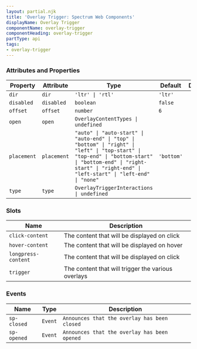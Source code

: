 ```yaml
---
layout: partial.njk
title: 'Overlay Trigger: Spectrum Web Components'
displayName: Overlay Trigger
componentName: overlay-trigger
componentHeading: overlay-trigger
partType: api
tags:
- overlay-trigger
---
```


### Attributes and Properties

<div class="table-container">
<table class="spectrum-Table spectrum-Table--sizeM">
<thead class="spectrum-Table-head">
<tr>

<th class="spectrum-Table-headCell">
Property
</th>

<th class="spectrum-Table-headCell">
Attribute
</th>

<th class="spectrum-Table-headCell">
Type
</th>

<th class="spectrum-Table-headCell">
Default
</th>

<th class="spectrum-Table-headCell">
Description
</th>

</tr>
</thead>
<tbody class="spectrum-Table-body">

<tr class="spectrum-Table-row" id="attributes and properties_dir" data-name="Property" data-value="dir">

<td class="spectrum-Table-cell">
<code>dir</code>
</td>

<td class="spectrum-Table-cell">
<code>dir</code>
</td>

<td class="spectrum-Table-cell">
<code>'ltr' | 'rtl'</code>
</td>

<td class="spectrum-Table-cell">
<code>'ltr'</code>
</td>

<td class="spectrum-Table-cell">

</td>

</tr>

<tr class="spectrum-Table-row" id="attributes and properties_disabled" data-name="Property" data-value="disabled">

<td class="spectrum-Table-cell">
<code>disabled</code>
</td>

<td class="spectrum-Table-cell">
<code>disabled</code>
</td>

<td class="spectrum-Table-cell">
<code>boolean</code>
</td>

<td class="spectrum-Table-cell">
<code>false</code>
</td>

<td class="spectrum-Table-cell">

</td>

</tr>

<tr class="spectrum-Table-row" id="attributes and properties_offset" data-name="Property" data-value="offset">

<td class="spectrum-Table-cell">
<code>offset</code>
</td>

<td class="spectrum-Table-cell">
<code>offset</code>
</td>

<td class="spectrum-Table-cell">
<code>number</code>
</td>

<td class="spectrum-Table-cell">
<code>6</code>
</td>

<td class="spectrum-Table-cell">

</td>

</tr>

<tr class="spectrum-Table-row" id="attributes and properties_open" data-name="Property" data-value="open">

<td class="spectrum-Table-cell">
<code>open</code>
</td>

<td class="spectrum-Table-cell">
<code>open</code>
</td>

<td class="spectrum-Table-cell">
<code>OverlayContentTypes | undefined</code>
</td>

<td class="spectrum-Table-cell">
<code></code>
</td>

<td class="spectrum-Table-cell">

</td>

</tr>

<tr class="spectrum-Table-row" id="attributes and properties_placement" data-name="Property" data-value="placement">

<td class="spectrum-Table-cell">
<code>placement</code>
</td>

<td class="spectrum-Table-cell">
<code>placement</code>
</td>

<td class="spectrum-Table-cell">
<code>"auto" | "auto-start" | "auto-end" | "top" | "bottom" | "right" | "left" | "top-start" | "top-end" | "bottom-start" | "bottom-end" | "right-start" | "right-end" | "left-start" | "left-end" | "none"</code>
</td>

<td class="spectrum-Table-cell">
<code>'bottom'</code>
</td>

<td class="spectrum-Table-cell">

</td>

</tr>

<tr class="spectrum-Table-row" id="attributes and properties_type" data-name="Property" data-value="type">

<td class="spectrum-Table-cell">
<code>type</code>
</td>

<td class="spectrum-Table-cell">
<code>type</code>
</td>

<td class="spectrum-Table-cell">
<code>OverlayTriggerInteractions | undefined</code>
</td>

<td class="spectrum-Table-cell">
<code></code>
</td>

<td class="spectrum-Table-cell">

</td>

</tr>

</tbody>
</table>
</div>
    

### Slots

<div class="table-container">
<table class="spectrum-Table spectrum-Table--sizeM">
<thead class="spectrum-Table-head">
<tr>

<th class="spectrum-Table-headCell">
Name
</th>

<th class="spectrum-Table-headCell">
Description
</th>

</tr>
</thead>
<tbody class="spectrum-Table-body">

<tr class="spectrum-Table-row" id="slots_click-content" data-name="Slot name" data-value="click-content">

<td class="spectrum-Table-cell">
<code>click-content</code>
</td>

<td class="spectrum-Table-cell">
The content that will be displayed on click
</td>

</tr>

<tr class="spectrum-Table-row" id="slots_hover-content" data-name="Slot name" data-value="hover-content">

<td class="spectrum-Table-cell">
<code>hover-content</code>
</td>

<td class="spectrum-Table-cell">
The content that will be displayed on hover
</td>

</tr>

<tr class="spectrum-Table-row" id="slots_longpress-content" data-name="Slot name" data-value="longpress-content">

<td class="spectrum-Table-cell">
<code>longpress-content</code>
</td>

<td class="spectrum-Table-cell">
The content that will be displayed on click
</td>

</tr>

<tr class="spectrum-Table-row" id="slots_trigger" data-name="Slot name" data-value="trigger">

<td class="spectrum-Table-cell">
<code>trigger</code>
</td>

<td class="spectrum-Table-cell">
The content that will trigger the various overlays
</td>

</tr>

</tbody>
</table>
</div>
    

### Events

<div class="table-container">
<table class="spectrum-Table spectrum-Table--sizeM">
<thead class="spectrum-Table-head">
<tr>

<th class="spectrum-Table-headCell">
Name
</th>

<th class="spectrum-Table-headCell">
Type
</th>

<th class="spectrum-Table-headCell">
Description
</th>

</tr>
</thead>
<tbody class="spectrum-Table-body">

<tr class="spectrum-Table-row" id="events_sp-closed" data-name="Event name" data-value="sp-closed">

<td class="spectrum-Table-cell">
<code>sp-closed</code>
</td>

<td class="spectrum-Table-cell">
<code>Event</code>
</td>

<td class="spectrum-Table-cell">
<code>Announces that the overlay has been closed</code>
</td>

</tr>

<tr class="spectrum-Table-row" id="events_sp-opened" data-name="Event name" data-value="sp-opened">

<td class="spectrum-Table-cell">
<code>sp-opened</code>
</td>

<td class="spectrum-Table-cell">
<code>Event</code>
</td>

<td class="spectrum-Table-cell">
<code>Announces that the overlay has been opened</code>
</td>

</tr>

</tbody>
</table>
</div>
    
